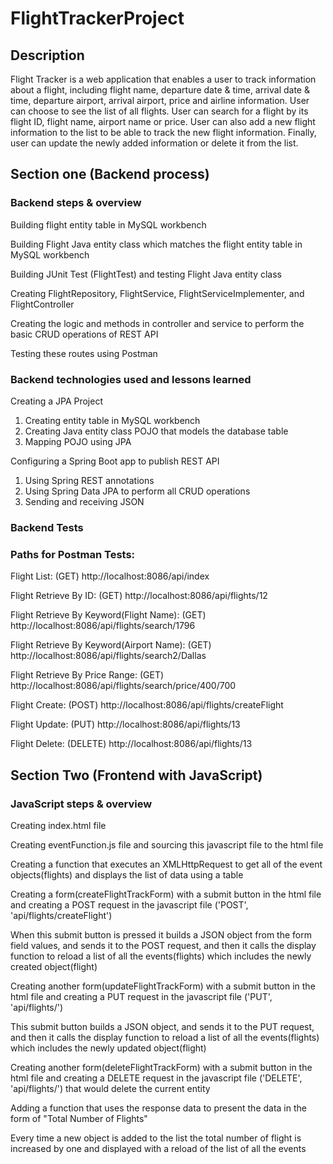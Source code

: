 # FlightTrackerProject

## Description
Flight Tracker is a web application that enables a user to track information about a flight, including flight name, departure date & time, arrival date & time, departure airport, arrival airport, price and airline information.
User can choose to see the list of all flights. User can search for a flight by its flight ID, flight name, airport name or price. User can also add a new flight information to the list to be able to track the new flight information. Finally, user can update the newly added information or delete it from the list.

## Section one (Backend process)

### Backend steps & overview
Building flight entity table in MySQL workbench

Building Flight Java entity class which matches the flight entity table in MySQL workbench

Building JUnit Test (FlightTest) and testing Flight Java entity class

Creating FlightRepository, FlightService, FlightServiceImplementer, and FlightController

Creating the logic and methods in controller and service to perform the basic CRUD operations of REST API

Testing these routes using Postman

### Backend technologies used and lessons learned
Creating a JPA Project
  1. Creating entity table in MySQL workbench
  2. Creating Java entity class POJO that models the database table
  3. Mapping POJO using JPA

Configuring a Spring Boot app to publish REST API
  1. Using Spring REST annotations
  2. Using Spring Data JPA to perform all CRUD operations
  3. Sending and receiving JSON

### Backend Tests
### Paths for Postman Tests:

Flight List: (GET)
http://localhost:8086/api/index

Flight Retrieve By ID: (GET)
http://localhost:8086/api/flights/12

Flight Retrieve By Keyword(Flight Name): (GET)
http://localhost:8086/api/flights/search/1796

Flight Retrieve By Keyword(Airport Name): (GET)
http://localhost:8086/api/flights/search2/Dallas

Flight Retrieve By Price Range: (GET)
http://localhost:8086/api/flights/search/price/400/700

Flight Create: (POST)
http://localhost:8086/api/flights/createFlight

Flight Update: (PUT)
http://localhost:8086/api/flights/13

Flight Delete: (DELETE)
http://localhost:8086/api/flights/13

## Section Two (Frontend with JavaScript)

### JavaScript steps & overview
Creating index.html file

Creating eventFunction.js file and sourcing this javascript file to the html file

Creating a function that executes an XMLHttpRequest to get all of the event objects(flights) and displays the list of data using a table

Creating a form(createFlightTrackForm) with a submit button in the html file and creating a POST request in the javascript file ('POST', 'api/flights/createFlight')

  When this submit button is pressed it builds a JSON object from the form field values, and sends it to the POST request, and then it calls the display function to reload a list of all the events(flights) which includes the newly created object(flight)

Creating another form(updateFlightTrackForm) with a submit button in the html file and creating a PUT request in the javascript file ('PUT', 'api/flights/')

  This submit button builds a JSON object, and sends it to the PUT request, and then it calls the display function to reload a list of all the events(flights) which includes the newly updated object(flight)

Creating another form(deleteFlightTrackForm) with a submit button in the html file and creating a DELETE request in the javascript file ('DELETE', 'api/flights/') that would delete the current entity

Adding a function that uses the response data to present the data in the form of "Total Number of Flights"

  Every time a new object is added to the list the total number of flight is increased by one and displayed with a reload of the list of all the events
